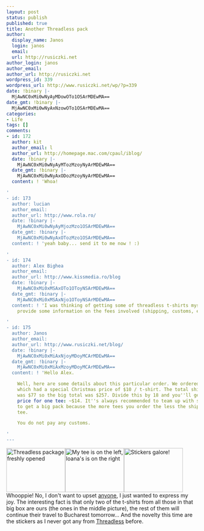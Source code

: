 ```yaml
---
layout: post
status: publish
published: true
title: Another Threadless pack
author:
  display_name: Janos
  login: janos
  email: 
  url: http://rusiczki.net
author_login: janos
author_email: 
author_url: http://rusiczki.net
wordpress_id: 339
wordpress_url: http://www.rusiczki.net/wp/?p=339
date: !binary |-
  MjAwNC0xMi0wNyAyMDowOTo1OSArMDEwMA==
date_gmt: !binary |-
  MjAwNC0xMi0wNyAxNzowOTo1OSArMDEwMA==
categories:
- Life
tags: []
comments:
- id: 172
  author: kit
  author_email: l
  author_url: http://homepage.mac.com/cpaul/iblog/
  date: !binary |-
    MjAwNC0xMi0wNyAyMTozMzoyNyArMDEwMA==
  date_gmt: !binary |-
    MjAwNC0xMi0wNyAxODozMzoyNyArMDEwMA==
  content: ! 'Whoa!

'
- id: 173
  author: lucian
  author_email: 
  author_url: http://www.rola.ro/
  date: !binary |-
    MjAwNC0xMi0wNyAyMjozMzo1OSArMDEwMA==
  date_gmt: !binary |-
    MjAwNC0xMi0wNyAxOTozMzo1OSArMDEwMA==
  content: ! 'yeah baby... send it to me now ! :)

'
- id: 174
  author: Alex Bighea
  author_email: 
  author_url: http://www.kissmedia.ro/blog
  date: !binary |-
    MjAwNC0xMi0xMSAxOTo1OToyNSArMDEwMA==
  date_gmt: !binary |-
    MjAwNC0xMi0xMSAxNjo1OToyNSArMDEwMA==
  content: ! 'I was thinking of getting some of threadless t-shirts myself. Can you
    provide some information on the fees involved (shipping, customs, etc.) ?

'
- id: 175
  author: Janos
  author_email: 
  author_url: http://www.rusiczki.net/blog/
  date: !binary |-
    MjAwNC0xMi0xMiAxNjoyMDoyMCArMDEwMA==
  date_gmt: !binary |-
    MjAwNC0xMi0xMiAxMzoyMDoyMCArMDEwMA==
  content: ! 'Hello Alex.

    Well, here are some details about this particular order. We ordered 18 t-shirts
    which had a special Christmas price of $10 / t-shirt. The total shipment price
    was $77 so the big total was $257. Divide this by 18 and you''ll get the total
    price for one tee: ~$14. It''s always recommended to team up with some friends
    to get a big pack because the more tees you order the less the shipment is per
    tee.

    You do not pay any customs.

'
---
```

<p><a href="http://www.rusiczki.net/blog/blogpics/threadless_december_2004_01.php" onclick="window.open('http://www.rusiczki.net/blog/blogpics/threadless_december_2004_01.php','popup','width=640,height=480,scrollbars=no,resizable=no,toolbar=no,directories=no,location=no,menubar=no,status=no,left=0,top=0'); return false"><img src="http://www.rusiczki.net/blog/blogpics/threadless_december_2004_01-thumb.jpg" width="155" height="116" border="0" alt="Threadless package freshly opened" class="image" /></a><a href="http://www.rusiczki.net/blog/blogpics/threadless_december_2004_021.php" onclick="window.open('http://www.rusiczki.net/blog/blogpics/threadless_december_2004_021.php','popup','width=640,height=480,scrollbars=no,resizable=no,toolbar=no,directories=no,location=no,menubar=no,status=no,left=0,top=0'); return false"><img src="http://www.rusiczki.net/blog/blogpics/threadless_december_2004_02-thumb.jpg" width="155" height="116" border="0" alt="My tee is on the left, Ioana's is on the right" class="image" /></a><a href="http://www.rusiczki.net/blog/blogpics/threadless_december_2004_03.php" onclick="window.open('http://www.rusiczki.net/blog/blogpics/threadless_december_2004_03.php','popup','width=640,height=480,scrollbars=no,resizable=no,toolbar=no,directories=no,location=no,menubar=no,status=no,left=0,top=0'); return false"><img src="http://www.rusiczki.net/blog/blogpics/threadless_december_2004_03-thumb.jpg" width="155" height="116" border="0" alt="Stickers galore!" class="image" /></a><br />
Whooppie! No, I don't want to upset <a href="http://www.supermagnet.ro/deea/index.php?p=57">anyone</a>, I just wanted to express my joy. The interesting fact is that only two of the t-shirts from all those in that big box are ours (the ones in the middle picture), the rest of them will continue their travel to Bucharest tomorrow... And the novelty this time are the stickers as I never got any from <a href="http://www.threadless.com">Threadless</a> before.</p>
